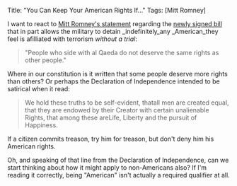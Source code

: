 Title: "You Can Keep Your American Rights If..."
Tags: [Mitt Romney]

I want to react to [Mitt Romney's statement](http://thehill.com/video/campaign/204459-romney-booed-at-debate-for-support-of-indefinite-detentions) regarding the [newly signed bill](http://www.gpo.gov/fdsys/pkg/BILLS-112s1867es/pdf/BILLS-112s1867es.pdf)
that in part allows the military to detain
_indefinitely_any _American_they feel is
afilliated with terrorism _without a trial_:

> "People who side with al Qaeda do not deserve the same rights as other
people."

Where in our constitution is it written that some people deserve more rights
than others? Or perhaps the Declaration of Independence
intended to be satirical when it read:

> We hold these truths to be self-evident, thatall men are
created equal, that they are endowed by their Creator with certain unalienable
Rights, that among these areLife, Liberty and the pursuit
of Happiness.

If a citizen commits treason, try him for treason, but don't deny him his
American rights.

Oh, and speaking of that line from the Declaration of Independence, can we
start thinking about how it might apply to non-Americans also?
If I'm reading it correctly, being "American" isn't
actually a required qualifier at all.


